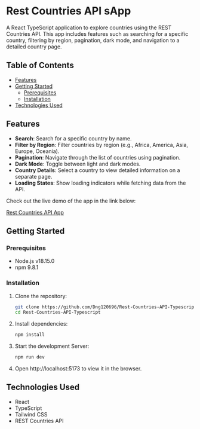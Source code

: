# Rest Countries API sApp

A React TypeScript application to explore countries using the REST Countries API. This app includes features such as searching for a specific country, filtering by region, pagination, dark mode, and navigation to a detailed country page.

## Table of Contents

- [Features](#features)
- [Getting Started](#getting-started)
  - [Prerequisites](#prerequisites)
  - [Installation](#installation)
- [Technologies Used](#technologies-used)

## Features

- **Search**: Search for a specific country by name.
- **Filter by Region**: Filter countries by region (e.g., Africa, America, Asia, Europe, Oceania).
- **Pagination**: Navigate through the list of countries using pagination.
- **Dark Mode**: Toggle between light and dark modes.
- **Country Details**: Select a country to view detailed information on a separate page.
- **Loading States**: Show loading indicators while fetching data from the API.

Check out the live demo of the app in the link below:

[Rest Countries API App](https://rest-countries-api-typescript.vercel.app)

## Getting Started

### Prerequisites

- Node.js v18.15.0
- npm 9.8.1

### Installation

1. Clone the repository:

   ```bash
   git clone https://github.com/Dng120696/Rest-Countries-API-Typescript.git
   cd Rest-Countries-API-Typescript
   ```

2. Install dependencies:

   ```bash
   npm install
   ```

3. Start the development Server:

   ```bash
   npm run dev
   ```

4. Open http://localhost:5173 to view it in the browser.

## Technologies Used

- React
- TypeScript
- Tailwind CSS
- REST Countries API
